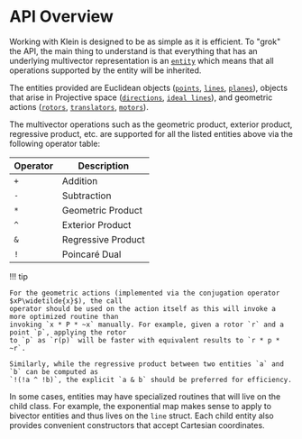 # API Overview

Working with Klein is designed to be as simple as it is efficient. To "grok" the API, the main thing
to understand is that everything that has an underlying multivector representation is an
[`entity`](/api/kln::entity) which means that all operations supported by the entity will be
inherited.

The entities provided are Euclidean objects ([`points`](/api/kln::point), [`lines`](/api/kln::line), [`planes`](/api/kln::plane)), objects that arise in
Projective space ([`directions`](/api/kln::direction), [`ideal lines`](/api/kln::ideal_line)),
and geometric actions ([`rotors`](/api/kln::rotor), [`translators`](/api/kln::translator),
[`motors`](/api/kln::motor)).

The multivector operations such as the geometric product, exterior product, regressive product, etc.
are supported for all the listed entities above via the following operator table:

| Operator | Description        |
| -------- | ------------------ |
| `+`      | Addition           |
| `-`      | Subtraction        |
| `*`      | Geometric Product  |
| `^`      | Exterior Product   |
| `&`      | Regressive Product |
| `!`      | Poincaré Dual      |

!!! tip

    For the geometric actions (implemented via the conjugation operator $xP\widetilde{x}$), the call
    operator should be used on the action itself as this will invoke a more optimized routine than
    invoking `x * P * ~x` manually. For example, given a rotor `r` and a point `p`, applying the rotor
    to `p` as `r(p)` will be faster with equivalent results to `r * p * ~r`.

    Similarly, while the regressive product between two entities `a` and `b` can be computed as
    `!(!a ^ !b)`, the explicit `a & b` should be preferred for efficiency.

In some cases, entities may have specialized routines that will live on the child class. For
example, the exponential map makes sense to apply to bivector entities and thus lives on the `line`
struct. Each child entity also provides convenient constructors that accept Cartesian coordinates.
